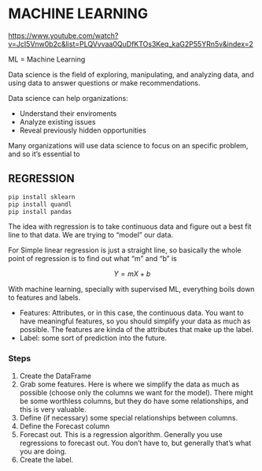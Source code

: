 # MACHINE LEARNING

https://www.youtube.com/watch?v=JcI5Vnw0b2c&list=PLQVvvaa0QuDfKTOs3Keq_kaG2P55YRn5v&index=2

ML = Machine Learning

Data science is the field of exploring, manipulating, and analyzing data, and using data to answer questions or make recommendations.

Data science can help organizations:

- Understand their enviroments
- Analyze existing issues
- Reveal previously hidden opportunities

Many organizations will use data science to focus on an specific problem, and so it’s essential to 

## REGRESSION

```bash
pip install sklearn
pip install quandl
pip install pandas
```

The idea with regression is to take continuous data and figure out a best fit line to that data. We are trying to “model” our data.

For Simple linear regression is just a straight line, so basically the whole point of regression is to find out what “m” and “b” is

$$
Y = mX+b
$$

With machine learning, specially with supervised ML, everything boils down to features and labels.

- Features: Attributes, or in this case, the continuous data. You want to have meaningful features, so you should simplify your data as much as possible.  The features are kinda of the attributes that make up the label.
- Label: some sort of prediction into the future.

### Steps

1. Create the DataFrame
2. Grab some features. Here is where we simplify the data as much as possible (choose only the columns we want for the model). There might be some worthless columns, but they do have some relationships, and this is very valuable.
3. Define (if necessary) some special relationships between columns.
4. Define the Forecast column
5. Forecast out. This is a regression algorithm. Generally you use regressions to forecast out. You don’t have to, but generally that’s what you are doing.
6. Create the label.